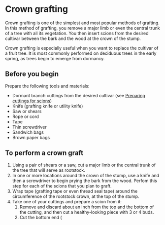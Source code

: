 # Crown grafting
Crown grafting is one of the simplest and most popular methods of grafting. In this method of grafting, you remove a major limb or even the central trunk of a tree with all its vegetation. You then insert scions from the desired cultivar between the bark and the wood at the crown of the stump.

Crown grafting is especially useful when you want to replace the cultivar of a fruit tree. It is most commonly performed on deciduous trees in the early spring, as trees begin to emerge from dormancy.

## Before you begin
Prepare the following tools and materials:
* Dormant branch cuttings from the desired cultivar (see [Preparing cuttings for scions](http://www.example.com))
* Knife (grafting knife or utility knife)
* Saw or shears
* Rope or cord
* Tape
* Thin screwdriver
* Sandwich bags
* Brown paper bags

## To perform a crown graft
1. Using a pair of shears or a saw, cut a major limb or the central trunk of the tree that will serve as rootstock.
2. In one or more locations around the crown of the stump, use a knife and then a screwdriver to begin prying the bark from the wood. Perfom this step for each of the scions that you plan to graft. 
3. Wrap tape (grafting tape or even thread seal tape) around the circumference of the rootstock crown, at the top of the stump.
4. Take one of your cuttings and prepare a scion from it:
    1. Remove and discard about an inch from the top and the bottom of the cutting, and then cut a healthy-looking piece with 3 or 4 buds.
    2. Cut the bottom end (
